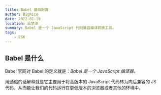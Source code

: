 ```yaml
---
title: Babel 基础配置
author: BigRice
date: 2022-01-19
location: 云梦泽
summary: Babel 是一个 JavaScript 代码兼容编译转换工具。
tags:
    - ES6
---
```


## Babel 是什么

Babel 官网对 Babel 的定义就是：_Babel 是一个 JavaScript 编译器。_

用通俗的话解释就是它主要用于将高版本的 JavaScript 代码转为向后兼容的 JS 代码，从而能让我们的代码运行在更低版本的浏览器或者其他的环境中。

